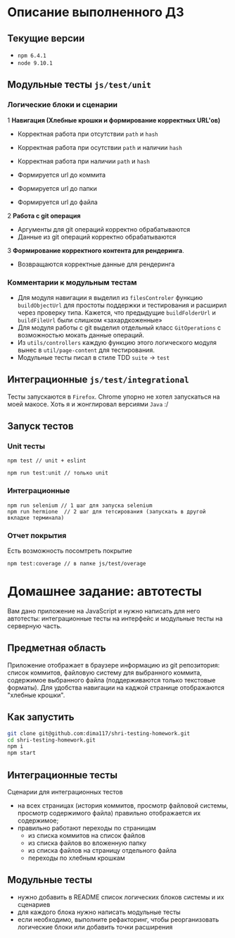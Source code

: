 # Описание выполненного ДЗ
## Текущие версии
- `npm 6.4.1`
- `node 9.10.1`

## Модульные тесты `js/test/unit`
### Логические блоки и сценарии
1 **Навигация (Хлебные крошки и формирование корректных URL'ов)**

* Корректная работа при отсутствии `path` и `hash`
* Корректная работа при осутствии `path` и  наличии `hash`
* Корректная работа при наличии `path` и `hash`

* Формируется url до коммита
* Формируется url до папки
* Формируется url до файла

2 **Работа с git операция**
* Аргументы для git операций корректно обрабатываются
* Данные из git операций корректно обрабатываются

3 **Формирование корректного контента для рендеринга**.
* Возвращаются корректные данные для рендеринга

### Комментарии к модульным тестам
- Для модуля навигации я выделил из `filesControler` функцию `buildObjectUrl` для простоты поддержки и тестирования и расширил через проверку типа. Кажется, что предыдущие `buildFolderUrl` и `buildFileUrl` были слишком «захардкоженные»
- Для модуля работы с git выделил отдельный класс `GitOperations` с возможностью мокать данные операций.
- Из `utils/controllers` каждую функцию этого логического модуля вынес в `util/page-content` для тестирования.
- Модульные тесты писал в стиле TDD `suite` -> `test`

## Интеграционные `js/test/integrational`
Тесты запускаются в `Firefox`. Chrome упорно не хотел запускаться на моей макосе. Хоть я и жонглировал версиями `Java` :/

## Запуск тестов
### Unit тесты
```
npm test // unit + eslint

npm run test:unit // только unit
```

### Интеграционные
```
npm run selenium // 1 шаг для запуска selenium
npm run hermione  // 2 шаг для тетсирования (запускать в другой вкладке терминала)
```

### Отчет покрытия
Есть возможность посомтреть покрытие
```
npm test:coverage // в папке js/test/overage
```

# Домашнее задание: автотесты

Вам дано приложение на JavaScript и нужно написать для него автотесты: интеграционные тесты на интерфейс и модульные тесты на серверную часть.

## Предметная область

Приложение отображает в браузере информацию из git репозитория: список коммитов, файловую систему для выбранного коммита, содержимое выбранного файла (поддерживаются только текстовые форматы). Для удобства навигации на каджой странице отображаются "хлебные крошки".

## Как запустить

```sh
git clone git@github.com:dima117/shri-testing-homework.git
cd shri-testing-homework.git
npm i
npm start
```

## Интеграционные тесты

Сценарии для интеграционных тестов

- на всех страницах (история коммитов, просмотр файловой системы, просмотр содержимого файла) правильно отображается их содержимое;
- правильно работают переходы по страницам
  - из списка коммитов на список файлов
  - из списка файлов во вложенную папку
  - из списка файлов на страницу отдельного файла
  - переходы по хлебным крошкам

## Модульные тесты

- нужно добавить в README список логических блоков системы и их сценариев
- для каждого блока нужно написать модульные тесты
- если необходимо, выполните рефакторинг, чтобы реорганизовать логические блоки или добавить точки расширения
